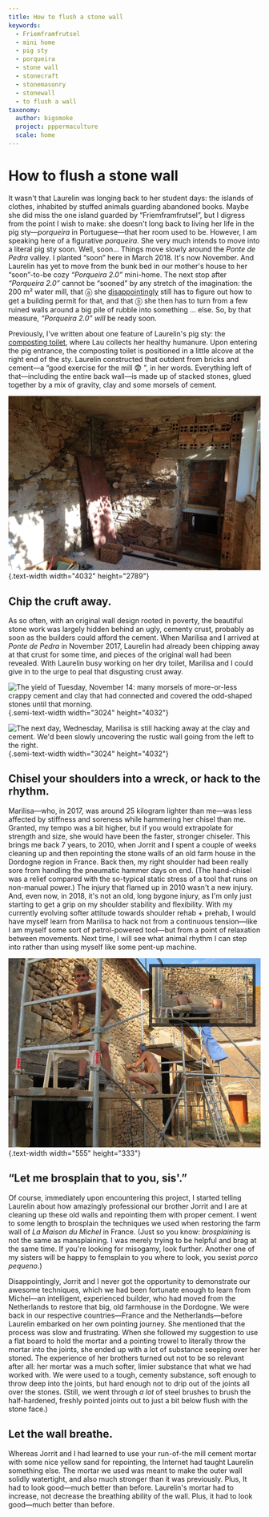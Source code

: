 ```yaml
---
title: How to flush a stone wall
keywords:
  - Friemframfrutsel
  - mini home
  - pig sty
  - porqueira
  - stone wall
  - stonecraft
  - stonemasonry
  - stonewall
  - to flush a wall
taxonomy:
  author: bigsmoke
  project: pppermaculture
  scale: home
---
```


# How to flush a stone wall

It wasn't that Laurelin was longing back to her student days: the islands of clothes, inhabited by stuffed animals guarding abandoned books. Maybe she did miss the one island guarded by “Friemframfrutsel”, but I digress from the point I wish to make: she doesn't long back to living her life in the pig sty—<i lang="pt">porqueira</i> in Portuguese—that her room used to be. However, I am speaking here of a figurative <i lang="pt">porqueira</i>. She very much intends to move into a literal pig sty soon. Well, soon… Things move slowly around the <i lang="pt">Ponte de Pedra</i> valley. I planted “soon” here in March 2018. It's now November. And Laurelin has yet to move from the bunk bed in our mother's house to her “soon”-to-be cozy <i lang="pt" title="“Pig Sty&#x00A0;2.0”">“Porqueira&#x00A0;2.0”</i> mini-home. The next stop after <i lang="pt" title="“Pig Sty&#x00A0;2.0”">“Porqueira&#x00A0;2.0”</i> cannot be “sooned” by any stretch of the imagination: the 200&#x00A0;m² water mill, that ⓐ she [disappointingly](/deceit-or-disinterest/) still has to figure out how to get a building permit for that, and that ⓑ she then has to turn from a few ruined walls around a big pile of rubble into something … else. So, by that measure, <i lang="pt" title="“Pig Sty&#x00A0;2.0”">“Porqueira&#x00A0;2.0”</i> _will_ be ready soon.

<?project-insert?>

Previously, I've written about one feature of Laurelin's pig sty: the [composting toilet](/laurelin-her-humanure/), where Lau collects her healthy humanure. Upon entering the pig entrance, the composting toilet is positioned in a little alcove at the right end of the sty. Laurelin constructed that outdent from bricks and cement—a “good exercise for the mill &#x1F628; ”, in her words. Everything left of that—including the entire back wall—is made up of stacked stones, glued together by a mix of gravity, clay and some morsels of cement.

![Everything left of Laurelin's [dry toilet in the making](/laurelin-her-humanure/) was proper stacked stone. (Jups, that's the same vantage point as in [<cite>Laurelin's humanure</cite>](/laurelin-her-humanure/).)](Ponte_de_Pedra_2017-11-14_View_of_toilet_along_the_back_wall_with_cruft.jpg){.text-width width="4032" height="2789"}

## Chip the cruft away.

As so often, with an original wall design rooted in poverty, the beautiful stone work was largely hidden behind an ugly, cementy crust, probably as soon as the builders could afford the cement. When Marilisa and I arrived at <i lang="pt">Ponte de Pedra</i> in November 2017, Laurelin had already been chipping away at that crust for some time, and pieces of the original wall had been revealed. With Laurelin busy working on her dry toilet, Marilisa and I could give in to the urge to peal that disgusting crust away.

![The yield of Tuesday, November 14: many morsels of more-or-less crappy cement and clay that had connected and covered the odd-shaped stones until that morning.](Ponte_de_Pedra_2017-11-14_Cementy_cruft_harvest.jpg){.semi-text-width width="3024" height="4032"}

![The next day, Wednesday, Marilisa is still hacking away at the clay and cement. We'd been slowly uncovering the rustic wall going from the left to the right.](Ponte_de_Pedra_2017-11-15_Marilisa_chiseling_at_the_crust.jpg){.semi-text-width width="3024" height="4032"}

## Chisel your shoulders into a wreck, or hack to the rhythm.

Marilisa—who, in 2017, was around 25 kilogram lighter than me—was less affected by stiffness and soreness while hammering her chisel than me. Granted, my tempo was a bit higher, but if you would extrapolate for strength and size, she would have been the faster, stronger chiseler. This brings me back 7 years, to 2010, when Jorrit and I spent a couple of weeks cleaning up and then repointing the stone walls of an old farm house in the Dordogne region in France. Back then, my right shoulder had been really sore from handling the pneumatic hammer days on end. (The hand-chisel was a relief compared with the so-typical static stress of a tool that runs on non-manual power.) The injury that flamed up in 2010 wasn't a new injury. And, even now, in 2018, it's not an old, long bygone injury, as I'm only just starting to get a grip on my shoulder stability and flexibility. With my currently evolving softer attitude towards shoulder rehab + prehab, I would have myself learn from Marilisa to hack not from a continuous tension—like I am myself some sort of petrol-powered tool—but from a point of relaxation between movements. Next time, I will see what animal rhythm I can step into rather than using myself like some pent-up machine.

![Here I am [at the right], soring my shoulders in 2010, while collecting repointing bragging points.](Maison_de_Michel_2010-09-22_Muur_afbikken_met_peukje_en_pik.jpg){.text-width width="555" height="333"}

## “Let me brosplain that to you, sis'.”

<!-- TODO: Parse this into something like: https://codepen.io/zenorocha/pen/eZxYOK
<pre class="whatsapp-pasted__lines">
[15:47, 2/24/2018] Rowan: Je kunt vast nog wel wat hulp met je appartement gebruiken.
[15:49, 2/24/2018] Laurelin: 🙉
[15:49, 2/24/2018] Laurelin: Schiet ongeveer een halve meter per dag op
[15:50, 2/24/2018] Rowan: Kan dit spul niet van de stenen afgeborstelt worden?
[15:50, 2/24/2018] Rowan: Want dan zou je sneller kunnen voegen en borstelen als het halfdroog is.
[16:24, 2/24/2018] Laurelin: Ja maar dan zie ik niet meer welke ste[e]n ik wil houden. Dus nu laat ik wel wat op de stenen komen en borstel ik dat er later af.
[19:36, 3/4/2018] Laurelin: Ik heb weer een dag geplijsterd
[19:37, 3/4/2018] Rowan: Cool.
[19:37, 3/4/2018] Laurelin: Nog minstens 7 volle dagen werk denk ik
[19:37, 3/4/2018] Rowan: Zoveel?
[19:37, 3/4/2018] Laurelin: Tja gaat met een kleine meter per dag
[19:37, 3/4/2018] Rowan: Dat was echt een dag per muur met Michel.
[19:38, 3/4/2018] Rowan: Met halfnat wegborstelen.
[19:39, 3/4/2018] Rowan: Klinkt heel ambachtelijk.
[19:39, 3/4/2018] Laurelin: Ja ik deeeenk dat ik of een noob ben, of dat deze muur een stuk hobbeliger is
[19:40, 3/4/2018] Rowan: Hoeft niet uit te maken, voor zover ik weet.
[19:40, 3/4/2018] Laurelin: 🧐
[19:58, 3/4/2018] Laurelin: Hey maar on the upside krijg ik nou wel armspieren 😅
[19:59, 3/4/2018] Laurelin: Zelfs onderarmspieren 😎
[20:00, 3/4/2018] Rowan: Nais!
[20:00, 3/4/2018] Rowan: Ja, zoiets herinner ik me ook van toen.
[21:36, 3/5/2018] Laurelin: Ik kan me zo voorstellen dat als je handig bent met die kwak techniek, het een stuk sneller gaat, maar vooralsnog ben ik er vooral ingeslaagd er een zootje van te maken 😂
[21:36, 3/5/2018] Laurelin: Maar volgens mij heb ik nou wel bijna een derde van die muur af
[21:37, 3/5/2018] Laurelin: Ik wil het natuurlijk af hebben voor dat jullie er zijn he zodat ik trots kan pronken
</pre>
-->

Of course, immediately upon encountering this project, I started telling Laurelin about how amazingly professional our brother Jorrit and I are at cleaning up these old walls and repointing them with proper cement. I went to some length to brosplain the techniques we used when restoring the farm wall of <i lang="fr">La Maison du Michel</i> in France. (Just so you know: _brosplaining_ is not the same as mansplaining. I was merely trying to be helpful and brag at the same time. If you're looking for misogamy, look further. Another one of my sisters will be happy to femsplain to you where to look, you sexist <i>porco pequeno</i>.)

Disappointingly, Jorrit and I never got the opportunity to demonstrate our awesome techniques, which we had been fortunate enough to learn from Michel—an intelligent, experienced builder, who had moved from the Netherlands to restore that big, old farmhouse in the Dordogne. We were back in our respective countries—France and the Netherlands—before Laurelin embarked on her own pointing journey. She mentioned that the process was slow and frustrating. When she followed my suggestion to use a flat board to hold the mortar and a pointing trowel to literally throw the mortar into the joints, she ended up with a lot of substance seeping over her stoned. The experience of her brothers turned out not to be so relevant after all: her mortar was a much softer, limier substance that what we had worked with. We were used to a tough, cementy substance, soft enough to throw deep into the joints, but hard enough not to drip out of the joints all over the stones. (Still, we went through _a lot_ of steel brushes to brush the half-hardened, freshly pointed joints out to just a bit below flush with the stone face.)

## Let the wall breathe.

Whereas Jorrit and I had learned to use your run-of-the mill cement mortar with some nice yellow sand for repointing, the Internet had taught Laurelin something else. The mortar we used was meant to make the outer wall solidly watertight, and also much stronger than it was previously. Plus, It had to look good—much better than before. Laurelin's mortar had to increase, not decrease the breathing ability of the wall. Plus, it had to look good—much better than before.
